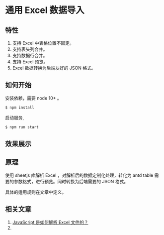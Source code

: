 # 通用 Excel 数据导入

## 特性

1. 支持 Excel 中表格位置不固定。
2. 支持表头列合并。
3. 支持数据行合并。
4. 支持 Excel 预览。
5. Excel 数据转换为后端友好的 JSON 格式。

## 如何开始

安装依赖，需要 node 10+ 。

```bash
$ npm install
```

启动服务,

```bash
$ npm run start
```

## 效果展示


## 原理

使用 sheetjs 库解析 Excel ，对解析后的数据定制化处理，转化为 antd table 需要的参数格式，进行预览。同时转换为后端需要的 JSON 格式。

具体的适用规则在文章[]()中定义。

## 相关文章

1. [JavaScript 是如何解析 Excel 文件的？](https://zhuanlan.zhihu.com/p/180074383)
2. []()

